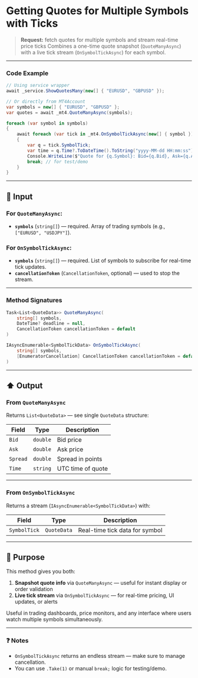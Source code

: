 # Getting Quotes for Multiple Symbols with Ticks

> **Request:** fetch quotes for multiple symbols and stream real-time price ticks
> Combines a one-time quote snapshot (`QuoteManyAsync`) with a live tick stream (`OnSymbolTickAsync`) for each symbol.

---

### Code Example

```csharp
// Using service wrapper
await _service.ShowQuotesMany(new[] { "EURUSD", "GBPUSD" });

// Or directly from MT4Account
var symbols = new[] { "EURUSD", "GBPUSD" };
var quotes = await _mt4.QuoteManyAsync(symbols);

foreach (var symbol in symbols)
{
    await foreach (var tick in _mt4.OnSymbolTickAsync(new[] { symbol }))
    {
        var q = tick.SymbolTick;
        var time = q.Time?.ToDateTime().ToString("yyyy-MM-dd HH:mm:ss") ?? "n/a";
        Console.WriteLine($"Quote for {q.Symbol}: Bid={q.Bid}, Ask={q.Ask}, Time={time}");
        break; // for test/demo
    }
}
```

---

## 🔽 Input

### For `QuoteManyAsync`:

* **`symbols`** (`string[]`) — required. Array of trading symbols (e.g., `["EURUSD", "USDJPY"]`).

### For `OnSymbolTickAsync`:

* **`symbols`** (`string[]`) — required. List of symbols to subscribe for real-time tick updates.
* **`cancellationToken`** (`CancellationToken`, optional) — used to stop the stream.

---

### Method Signatures

```csharp
Task<List<QuoteData>> QuoteManyAsync(
    string[] symbols,
    DateTime? deadline = null,
    CancellationToken cancellationToken = default
)

IAsyncEnumerable<SymbolTickData> OnSymbolTickAsync(
    string[] symbols,
    [EnumeratorCancellation] CancellationToken cancellationToken = default
)
```

---

## ⬆️ Output

### From `QuoteManyAsync`

Returns `List<QuoteData>` — see single `QuoteData` structure:

| Field    | Type     | Description       |
| -------- | -------- | ----------------- |
| `Bid`    | `double` | Bid price         |
| `Ask`    | `double` | Ask price         |
| `Spread` | `double` | Spread in points  |
| `Time`   | `string` | UTC time of quote |

---

### From `OnSymbolTickAsync`

Returns a stream (`IAsyncEnumerable<SymbolTickData>`) with:

| Field        | Type        | Description                    |
| ------------ | ----------- | ------------------------------ |
| `SymbolTick` | `QuoteData` | Real-time tick data for symbol |

---

## 🎯 Purpose

This method gives you both:

1. **Snapshot quote info** via `QuoteManyAsync` — useful for instant display or order validation
2. **Live tick stream** via `OnSymbolTickAsync` — for real-time pricing, UI updates, or alerts

Useful in trading dashboards, price monitors, and any interface where users watch multiple symbols simultaneously.

---

### ❓ Notes

* `OnSymbolTickAsync` returns an endless stream — make sure to manage cancellation.
* You can use `.Take(1)` or manual `break;` logic for testing/demo.
